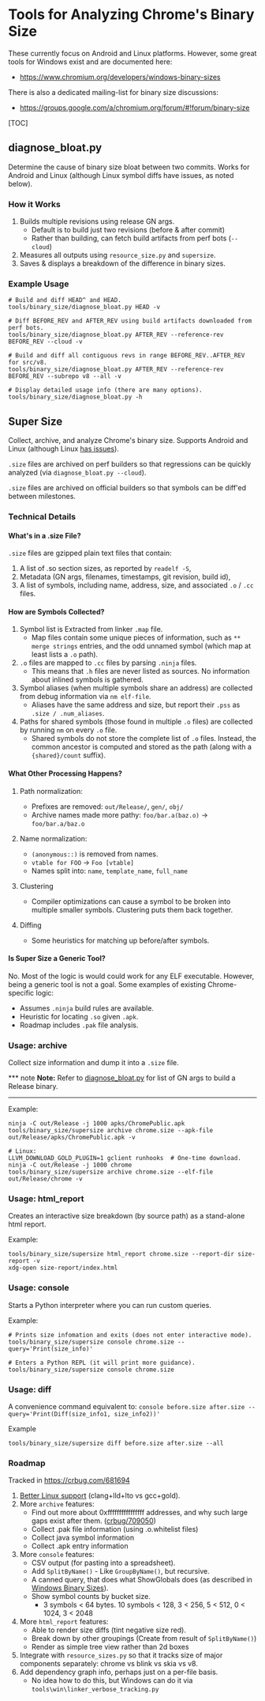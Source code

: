 # Tools for Analyzing Chrome's Binary Size

These currently focus on Android and Linux platforms. However, some great tools
for Windows exist and are documented here:

 * https://www.chromium.org/developers/windows-binary-sizes

There is also a dedicated mailing-list for binary size discussions:

 * https://groups.google.com/a/chromium.org/forum/#!forum/binary-size

[TOC]

## diagnose_bloat.py

Determine the cause of binary size bloat between two commits. Works for Android
and Linux (although Linux symbol diffs have issues, as noted below).

### How it Works

1. Builds multiple revisions using release GN args.
   * Default is to build just two revisions (before & after commit)
   * Rather than building, can fetch build artifacts from perf bots (`--cloud`)
1. Measures all outputs using `resource_size.py` and `supersize`.
1. Saves & displays a breakdown of the difference in binary sizes.

### Example Usage

    # Build and diff HEAD^ and HEAD.
    tools/binary_size/diagnose_bloat.py HEAD -v

    # Diff BEFORE_REV and AFTER_REV using build artifacts downloaded from perf bots.
    tools/binary_size/diagnose_bloat.py AFTER_REV --reference-rev BEFORE_REV --cloud -v

    # Build and diff all contiguous revs in range BEFORE_REV..AFTER_REV for src/v8.
    tools/binary_size/diagnose_bloat.py AFTER_REV --reference-rev BEFORE_REV --subrepo v8 --all -v

    # Display detailed usage info (there are many options).
    tools/binary_size/diagnose_bloat.py -h

## Super Size

Collect, archive, and analyze Chrome's binary size.
Supports Android and Linux (although Linux
[has issues](https://bugs.chromium.org/p/chromium/issues/detail?id=717550)).

`.size` files are archived on perf builders so that regressions can be quickly
analyzed (via `diagnose_bloat.py --cloud`).

`.size` files are archived on official builders so that symbols can be diff'ed
between milestones.

### Technical Details

#### What's in a .size File?

`.size` files are gzipped plain text files that contain:

1. A list of .so section sizes, as reported by `readelf -S`,
1. Metadata (GN args, filenames, timestamps, git revision, build id),
1. A list of symbols, including name, address, size, and associated `.o` / `.cc`
   files.

#### How are Symbols Collected?

1. Symbol list is Extracted from linker `.map` file.
   * Map files contain some unique pieces of information, such as
     `** merge strings` entries, and the odd unnamed symbol (which map at least
     lists a `.o` path).
1. `.o` files are mapped to `.cc` files by parsing `.ninja` files.
   * This means that `.h` files are never listed as sources. No information about
     inlined symbols is gathered.
1. Symbol aliases (when multiple symbols share an address) are collected from
   debug information via `nm elf-file`.
   * Aliases have the same address and size, but report their `.pss` as
      `.size / .num_aliases`.
1. Paths for shared symbols (those found in multiple `.o` files) are collected
   by running `nm` on every `.o` file.
   * Shared symbols do not store the complete list of `.o` files. Instead, the
     common ancestor is computed and stored as the path (along with a
     `{shared}/count` suffix).

#### What Other Processing Happens?

1. Path normalization:
   * Prefixes are removed: `out/Release/`, `gen/`, `obj/`
   * Archive names made more pathy: `foo/bar.a(baz.o)` -> `foo/bar.a/baz.o`

1. Name normalization:
   * `(anonymous::)` is removed from names.
   * `vtable for FOO` -> `Foo [vtable]`
   * Names split into: `name`, `template_name`, `full_name`

1. Clustering
   * Compiler optimizations can cause a symbol to be broken into multiple
     smaller symbols. Clustering puts them back together.

1. Diffing
   * Some heuristics for matching up before/after symbols.

#### Is Super Size a Generic Tool?

No. Most of the logic is would could work for any ELF executable. However, being
a generic tool is not a goal. Some examples of existing Chrome-specific logic:

 * Assumes `.ninja` build rules are available.
 * Heuristic for locating `.so` given `.apk`.
 * Roadmap includes `.pak` file analysis.

### Usage: archive

Collect size information and dump it into a `.size` file.

*** note
**Note:** Refer to
[diagnose_bloat.py](https://cs.chromium.org/search/?q=file:diagnose_bloat.py+gn_args)
for list of GN args to build a Release binary.
***

Example:

    ninja -C out/Release -j 1000 apks/ChromePublic.apk
    tools/binary_size/supersize archive chrome.size --apk-file out/Release/apks/ChromePublic.apk -v

    # Linux:
    LLVM_DOWNLOAD_GOLD_PLUGIN=1 gclient runhooks  # One-time download.
    ninja -C out/Release -j 1000 chrome
    tools/binary_size/supersize archive chrome.size --elf-file out/Release/chrome -v

### Usage: html_report

Creates an interactive size breakdown (by source path) as a stand-alone html
report.

Example:

    tools/binary_size/supersize html_report chrome.size --report-dir size-report -v
    xdg-open size-report/index.html

### Usage: console

Starts a Python interpreter where you can run custom queries.

Example:

    # Prints size infomation and exits (does not enter interactive mode).
    tools/binary_size/supersize console chrome.size --query='Print(size_info)'

    # Enters a Python REPL (it will print more guidance).
    tools/binary_size/supersize console chrome.size

### Usage: diff

A convenience command equivalent to: `console before.size after.size --query='Print(Diff(size_info1, size_info2))'`

Example

    tools/binary_size/supersize diff before.size after.size --all

### Roadmap

Tracked in https://crbug.com/681694

1. [Better Linux support](https://bugs.chromium.org/p/chromium/issues/detail?id=717550) (clang+lld+lto vs gcc+gold).
1. More `archive` features:
    * Find out more about 0xffffffffffffffff addresses, and why such large
      gaps exist after them. ([crbug/709050](https://bugs.chromium.org/p/chromium/issues/detail?id=709050))
    * Collect .pak file information (using .o.whitelist files)
    * Collect java symbol information
    * Collect .apk entry information
1. More `console` features:
   * CSV output (for pasting into a spreadsheet).
   * Add `SplitByName()` - Like `GroupByName()`, but recursive.
   * A canned query, that does what ShowGlobals does (as described in [Windows Binary Sizes](https://www.chromium.org/developers/windows-binary-sizes)).
   * Show symbol counts by bucket size.
     * 3 symbols < 64 bytes. 10 symbols < 128, 3 < 256, 5 < 512, 0 < 1024, 3 < 2048
1. More `html_report` features:
   * Able to render size diffs (tint negative size red).
   * Break down by other groupings (Create from result of `SplitByName()`)
   * Render as simple tree view rather than 2d boxes
1. Integrate with `resource_sizes.py` so that it tracks size of major
   components separately: chrome vs blink vs skia vs v8.
1. Add dependency graph info, perhaps just on a per-file basis.
   * No idea how to do this, but Windows can do it via `tools\win\linker_verbose_tracking.py`

